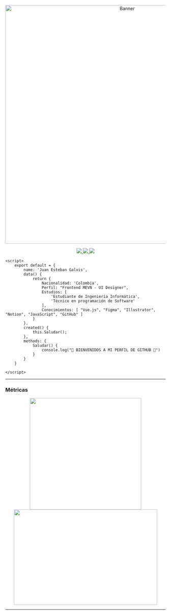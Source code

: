 <p align="center"> <img src="https://i.postimg.cc/sxhF5cv3/Mesa-de-trabajo-1-80.jpg" alt="Banner" width="750" />  </p>

<p align="center"> <a href="https://twitter.com/JuanEGalvis"> <img src="https://img.icons8.com/fluent/48/000000/twitter.png" /> </a> <a href="https://www.linkedin.com/in/juanegalvis/"> <img src="https://img.icons8.com/color/48/000000/linkedin.png" /> </a> <a href="https://www.instagram.com/juanesgalvisb/"> <img src="https://img.icons8.com/fluent/48/000000/instagram-new.png" /> </a>
</p>


````
<script>
    export default = {
        name: 'Juan Esteban Galvis',
        data() {
            return {
                Nacionalidad: 'Colombia',
                Perfil: "Frontend MEVN - UI Designer",
                Estudios: [
                    'Estudiante de Ingeniería Informática',
                    'Técnico en programación de Software'
                ],
                Conocimientos: [ "Vue.js", "Figma", "Illustrator", "Notion", "JavaScript", "GitHub" ]
            }
        }.
        created() {
            this.Saludar();
        },
        methods: {
            Saludar() {
                console.log("🎉 BIENVENIDOS A MI PERFIL DE GITHUB 🎉")
            }
        }
    }

</script>
````

---------------------------------------------

<h3> Métricas </h3>
<p align="center">  <img src="https://github-readme-stats.vercel.app/api/top-langs/?username=JuanesGalvis&theme=radical" width="350" /> <img src="https://github-readme-stats.vercel.app/api?username=JuanesGalvis&theme=radical" width="450" height="300" /> </p>

---------------------------------------------
